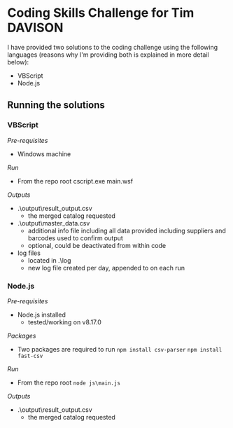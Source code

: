 # Coding Skills Challenge for Tim DAVISON

I have provided two solutions to the coding challenge using the following languages (reasons why I'm providing both is explained in more detail below):
- VBScript
- Node.js

## Running the solutions

### VBScript

*Pre-requisites*
- Windows machine

*Run*
- From the repo root
	cscript.exe main.wsf

*Outputs*
- .\output\result_output.csv
	- the merged catalog requested
- .\output\master_data.csv
	- additional info file including all data provided including suppliers and barcodes used to confirm output
	- optional, could be deactivated from within code
- log files
	- located in .\log
	- new log file created per day, appended to on each run

### Node.js

*Pre-requisites*
- Node.js installed
	- tested/working on v8.17.0

*Packages*
- Two packages are required to run
```npm install csv-parser```
```npm install fast-csv```

*Run*
- From the repo root
```node js\main.js```

*Outputs*
- .\output\result_output.csv
	- the merged catalog requested
